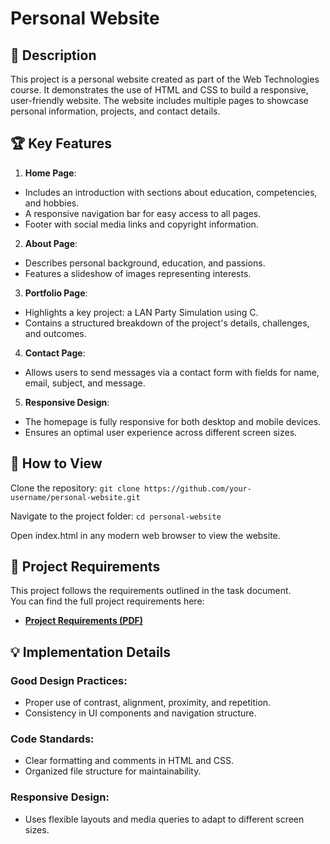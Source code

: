 # Personal Website
## 📖 Description
This project is a personal website created as part of the Web Technologies course. It demonstrates the use of HTML and CSS to build a responsive, user-friendly website. The website includes multiple pages to showcase personal information, projects, and contact details.

## 🏆 Key Features
1. **Home Page**:

- Includes an introduction with sections about education, competencies, and hobbies.
- A responsive navigation bar for easy access to all pages.
- Footer with social media links and copyright information.

2. **About Page**:
- Describes personal background, education, and passions.
- Features a slideshow of images representing interests.

3. **Portfolio Page**:
- Highlights a key project: a LAN Party Simulation using C.
- Contains a structured breakdown of the project's details, challenges, and outcomes.

4. **Contact Page**:
- Allows users to send messages via a contact form with fields for name, email, subject, and message.

5. **Responsive Design**:

- The homepage is fully responsive for both desktop and mobile devices.
- Ensures an optimal user experience across different screen sizes.

## 🚀 How to View
Clone the repository:
`git clone https://github.com/your-username/personal-website.git`

Navigate to the project folder:
`cd personal-website`

Open index.html in any modern web browser to view the website.

## 📂 **Project Requirements**
This project follows the requirements outlined in the task document.  
You can find the full project requirements here:  
- **[Project Requirements (PDF)](./Proiect%202/Tema2_2024.pdf)**


## 💡 **Implementation Details**
### **Good Design Practices**:
- Proper use of contrast, alignment, proximity, and repetition.
- Consistency in UI components and navigation structure.

### **Code Standards**:
- Clear formatting and comments in HTML and CSS.
- Organized file structure for maintainability.

### **Responsive Design**:
- Uses flexible layouts and media queries to adapt to different screen sizes.
